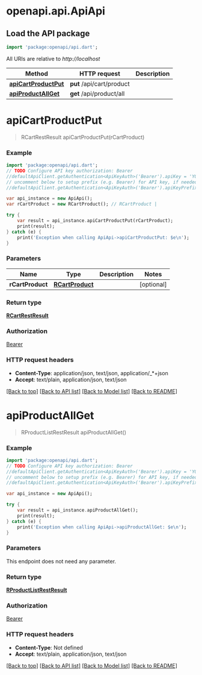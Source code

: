 # openapi.api.ApiApi

## Load the API package
```dart
import 'package:openapi/api.dart';
```

All URIs are relative to *http://localhost*

Method | HTTP request | Description
------------- | ------------- | -------------
[**apiCartProductPut**](ApiApi.md#apiCartProductPut) | **put** /api/cart/product | 
[**apiProductAllGet**](ApiApi.md#apiProductAllGet) | **get** /api/product/all | 


# **apiCartProductPut**
> RCartRestResult apiCartProductPut(rCartProduct)



### Example 
```dart
import 'package:openapi/api.dart';
// TODO Configure API key authorization: Bearer
//defaultApiClient.getAuthentication<ApiKeyAuth>('Bearer').apiKey = 'YOUR_API_KEY';
// uncomment below to setup prefix (e.g. Bearer) for API key, if needed
//defaultApiClient.getAuthentication<ApiKeyAuth>('Bearer').apiKeyPrefix = 'Bearer';

var api_instance = new ApiApi();
var rCartProduct = new RCartProduct(); // RCartProduct | 

try { 
    var result = api_instance.apiCartProductPut(rCartProduct);
    print(result);
} catch (e) {
    print('Exception when calling ApiApi->apiCartProductPut: $e\n');
}
```

### Parameters

Name | Type | Description  | Notes
------------- | ------------- | ------------- | -------------
 **rCartProduct** | [**RCartProduct**](RCartProduct.md)|  | [optional] 

### Return type

[**RCartRestResult**](RCartRestResult.md)

### Authorization

[Bearer](../README.md#Bearer)

### HTTP request headers

 - **Content-Type**: application/json, text/json, application/_*+json
 - **Accept**: text/plain, application/json, text/json

[[Back to top]](#) [[Back to API list]](../README.md#documentation-for-api-endpoints) [[Back to Model list]](../README.md#documentation-for-models) [[Back to README]](../README.md)

# **apiProductAllGet**
> RProductListRestResult apiProductAllGet()



### Example 
```dart
import 'package:openapi/api.dart';
// TODO Configure API key authorization: Bearer
//defaultApiClient.getAuthentication<ApiKeyAuth>('Bearer').apiKey = 'YOUR_API_KEY';
// uncomment below to setup prefix (e.g. Bearer) for API key, if needed
//defaultApiClient.getAuthentication<ApiKeyAuth>('Bearer').apiKeyPrefix = 'Bearer';

var api_instance = new ApiApi();

try { 
    var result = api_instance.apiProductAllGet();
    print(result);
} catch (e) {
    print('Exception when calling ApiApi->apiProductAllGet: $e\n');
}
```

### Parameters
This endpoint does not need any parameter.

### Return type

[**RProductListRestResult**](RProductListRestResult.md)

### Authorization

[Bearer](../README.md#Bearer)

### HTTP request headers

 - **Content-Type**: Not defined
 - **Accept**: text/plain, application/json, text/json

[[Back to top]](#) [[Back to API list]](../README.md#documentation-for-api-endpoints) [[Back to Model list]](../README.md#documentation-for-models) [[Back to README]](../README.md)

